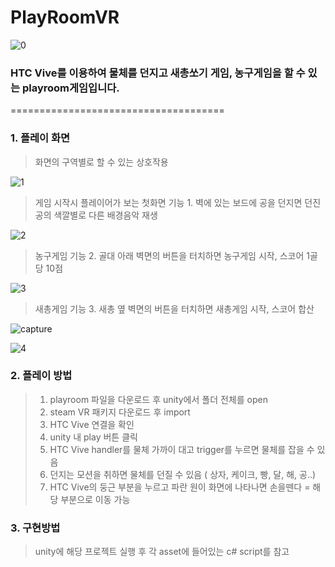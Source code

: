 # PlayRoomVR
![0](https://user-images.githubusercontent.com/24403704/52039722-9eadbc00-2578-11e9-8530-0a619fc2f38f.PNG)

### HTC Vive를 이용하여 물체를 던지고 새총쏘기 게임, 농구게임을 할 수 있는 playroom게임입니다.
=====================================
### 1. 플레이 화면
> 화면의 구역별로 할 수 있는 상호작용
>
![1](https://user-images.githubusercontent.com/24403704/52039725-a1a8ac80-2578-11e9-8449-b90f423f3f77.PNG)
>
> 게임 시작시 플레이어가 보는 첫화면 
> 기능 1. 벽에 있는 보드에 공을 던지면 던진 공의 색깔별로 다른 배경음악 재생
>
![2](https://user-images.githubusercontent.com/24403704/52039729-a40b0680-2578-11e9-8006-3da732ea88d7.PNG)
>
> 농구게임
> 기능 2. 골대 아래 벽면의 버튼을 터치하면 농구게임 시작, 스코어 1골당 10점
>
![3](https://user-images.githubusercontent.com/24403704/52039730-a5d4ca00-2578-11e9-9a17-565d44502bca.PNG)
>
> 새총게임
> 기능 3. 새총 옆 벽면의 버튼을 터치하면 새총게임 시작, 스코어 합산
>
![capture](https://user-images.githubusercontent.com/24403704/52039734-a8cfba80-2578-11e9-8e29-7537ee4cc878.PNG)
>
![4](https://user-images.githubusercontent.com/24403704/52039740-ab321480-2578-11e9-99ec-1afe8962cd07.PNG)
>
### 2. 플레이 방법
>
> 1. playroom 파일을 다운로드 후 unity에서 폴더 전체를 open
> 2. steam VR 패키지 다운로드 후 import
> 3. HTC Vive 연결을 확인
> 4. unity 내 play 버튼 클릭
> 5. HTC Vive handler를 물체 가까이 대고 trigger를 누르면 물체를 잡을 수 있음
> 6. 던지는 모션을 취하면 물체를 던질 수 있음 ( 상자, 케이크, 빵, 달, 해, 공..)
> 7. HTC Vive의 둥근 부분을 누르고 파란 원이 화면에 나타나면 손을뗀다 = 해당 부분으로 이동 가능
>
### 3. 구현방법
>
> unity에 해당 프로젝트 실행 후 각 asset에 들어있는 c# script를 참고
>
